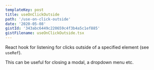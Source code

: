 ```yaml
---
templateKey: post
title: useOnClickOutside
path: '/use-on-click-outside'
date: '2020-05-08'
gistId: '343abc6449c220659c4f3b4a5c1ef885'
gistFilename: useOnClickOutside.tsx
---
```


React hook for listening for clicks outside of a specified element (see `useRef`).

This can be useful for closing a modal, a dropdown menu etc.
